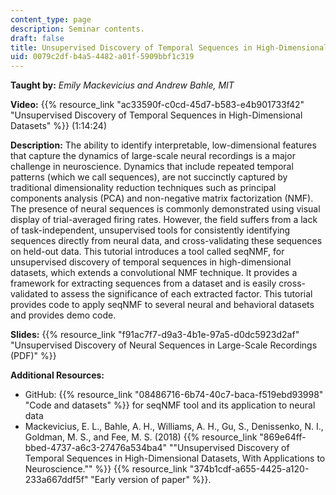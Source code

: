 ```yaml
---
content_type: page
description: Seminar contents.
draft: false
title: Unsupervised Discovery of Temporal Sequences in High-Dimensional Datasets
uid: 0079c2df-b4a5-4482-a01f-5909bbf1c319
---
```

**Taught by:** *Emily Mackevicius and Andrew Bahle, MIT*

**Video:** {{% resource_link "ac33590f-c0cd-45d7-b583-e4b901733f42" "Unsupervised Discovery of Temporal Sequences in High-Dimensional Datasets" %}} (1:14:24)

**Description:** The ability to identify interpretable, low-dimensional features that capture the dynamics of large-scale neural recordings is a major challenge in neuroscience. Dynamics that include repeated temporal patterns (which we call sequences), are not succinctly captured by traditional dimensionality reduction techniques such as principal components analysis (PCA) and non-negative matrix factorization (NMF). The presence of neural sequences is commonly demonstrated using visual display of trial-averaged firing rates. However, the field suffers from a lack of task-independent, unsupervised tools for consistently identifying sequences directly from neural data, and cross-validating these sequences on held-out data. This tutorial introduces a tool called seqNMF, for unsupervised discovery of temporal sequences in high-dimensional datasets, which extends a convolutional NMF technique. It provides a framework for extracting sequences from a dataset and is easily cross-validated to assess the significance of each extracted factor. This tutorial provides code to apply seqNMF to several neural and behavioral datasets and provides demo code.

**Slides:** {{% resource_link "f91ac7f7-d9a3-4b1e-97a5-d0dc5923d2af" "Unsupervised Discovery of Neural Sequences in Large-Scale Recordings (PDF)" %}}

**Additional Resources:**

- GitHub: {{% resource_link "08486716-6b74-40c7-baca-f519ebd93998" "Code and datasets" %}} for seqNMF tool and its application to neural data
- Mackevicius, E. L., Bahle, A. H., Williams, A. H., Gu, S., Denissenko, N. I., Goldman, M. S., and Fee, M. S. (2018) {{% resource_link "869e64ff-bbed-4737-a6c3-27476a534ba4" "\"Unsupervised Discovery of Temporal Sequences in High-Dimensional Datasets, With Applications to Neuroscience.\"" %}} {{% resource_link "374b1cdf-a655-4425-a120-233a667ddf5f" "Early version of paper" %}}.